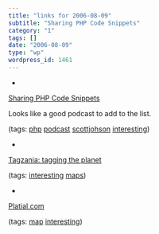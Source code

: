 ```yaml
---
title: "links for 2006-08-09"
subtitle: "Sharing PHP Code Snippets"
category: "1"
tags: []
date: "2006-08-09"
type: "wp"
wordpress_id: 1461
---
```

- 
[Sharing PHP Code Snippets](http://fuzzyblog.com/archives/2006/08/08/sharing-php-code-snippets/)

Looks like a good podcast to add to the list.

(tags: [php](http://del.icio.us/pitosalas/php) [podcast](http://del.icio.us/pitosalas/podcast) [scottjohson](http://del.icio.us/pitosalas/scottjohson) [interesting](http://del.icio.us/pitosalas/interesting))

- 
[Tagzania: tagging the planet](http://www.tagzania.com/post)

(tags: [interesting](http://del.icio.us/pitosalas/interesting) [maps](http://del.icio.us/pitosalas/maps))

- 
[Platial.com](http://www.platial.com/splash)

(tags: [map](http://del.icio.us/pitosalas/map) [interesting](http://del.icio.us/pitosalas/interesting))